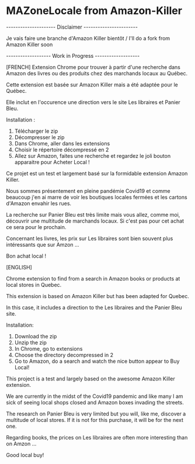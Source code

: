 MAZoneLocale from Amazon-Killer
=============

--------------------- Disclaimer -----------------------

Je vais faire une branche d'Amazon Killer bientôt / I'll do a fork from Amazon Killer soon

------------------- Work in Progress -------------------

[FRENCH]
Extension Chrome pour trouver à partir d'une recherche dans Amazon des livres ou des produits chez des marchands locaux au Québec.

Cette extension est basée sur Amazon Killer mais a été adaptée pour le Québec.

Elle inclut en l'occurence une direction vers le site Les libraires et Panier Bleu.

Installation :

1. Télécharger le zip
2. Décompresser le zip
3. Dans Chrome, aller dans les extensions
4. Choisir le répertoire décompressé en 2
5. Allez sur Amazon, faites une recherche et regardez le joli bouton apparaitre pour Acheter Local !

Ce projet est un test et largement basé sur la formidable extension Amazon Killer.

Nous sommes présentement en pleine pandémie Covid19 et comme beaucoup j'en ai marre de voir les boutiques locales fermées et les cartons d'Amazon envahir les rues.

La recherche sur Panier Bleu est très limite mais vous allez, comme moi, découvrir une multitude de marchands locaux. Si c'est pas pour cet achat ce sera pour le prochain.

Concernant les livres, les prix sur Les libraires sont bien souvent plus intéressants que sur Amzon ...

Bon achat local !

[ENGLISH]

Chrome extension to find from a search in Amazon books or products at local stores in Quebec.

This extension is based on Amazon Killer but has been adapted for Quebec.

In this case, it includes a direction to the Les libraires and the Panier Bleu site.

Installation:

1. Download the zip
2. Unzip the zip
3. In Chrome, go to extensions
4. Choose the directory decompressed in 2
5. Go to Amazon, do a search and watch the nice button appear to Buy Local!

This project is a test and largely based on the awesome Amazon Killer extension.

We are currently in the midst of the Covid19 pandemic and like many I am sick of seeing local shops closed and Amazon boxes invading the streets.

The research on Panier Bleu is very limited but you will, like me, discover a multitude of local stores. If it is not for this purchase, it will be for the next one.

Regarding books, the prices on Les libraires are often more interesting than on Amzon ...

Good local buy!
